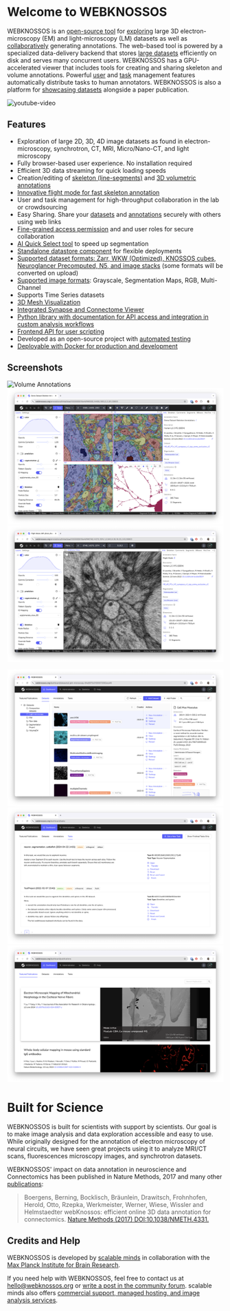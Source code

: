 # Welcome to WEBKNOSSOS

WEBKNOSSOS is an [open-source tool](https://github.com/scalableminds/webknossos) for [exploring](./ui/index.md) large 3D electron-microscopy (EM) and light-microscopy (LM) datasets as well as [collaboratively](./sharing/index.md) generating annotations.
The web-based tool is powered by a specialized data-delivery backend that stores [large datasets](./datasets/index.md) efficiently on disk and serves many concurrent users.
WEBKNOSSOS has a GPU-accelerated viewer that includes tools for creating and sharing skeleton and volume annotations.
Powerful [user](./users/index.md) and [task](./tasks_projects/index.md) management features automatically distribute tasks to human annotators.
WEBKNOSSOS is also a platform for [showcasing datasets](https://webknossos.org) alongside a paper publication.

![youtube-video](https://www.youtube.com/embed/36t4Rwx7Shg)


## Features

- Exploration of large 2D, 3D, 4D image datasets as found in electron-microscopy, synchrotron, CT, MRI, Micro/Nano-CT, and light microscopy
- Fully browser-based user experience. No installation required
- Efficient 3D data streaming for quick loading speeds
- Creation/editing of [skeleton (line-segments)](./skeleton_annotation/index.md) and [3D volumetric annotations](./volume_annotation/index.md)
- [Innovative flight mode for fast skeleton annotation](https://www.nature.com/articles/nmeth.4331)
- User and task management for high-throughput collaboration in the lab or crowdsourcing
- Easy Sharing. Share your [datasets](./sharing/dataset_sharing.md) and [annotations](./sharing/annotation_sharing.md) securely with others using web links
- [Fine-grained access permission](./users/access_rights.md) and and user roles for secure collaboration
- [AI Quick Select tool](./volume_annotation/tools.md#ai-quick-select) to speed up segmentation
- [Standalone datastore component](https://github.com/scalableminds/webknossos/tree/master/webknossos-datastore) for flexible deployments
- [Supported dataset formats: Zarr, WKW (Optimized), KNOSSOS cubes, Neuroglancer Precomputed, N5, and image stacks](./data/index.md) (some formats will be converted on upload)
- [Supported image formats](./data/index.md): Grayscale, Segmentation Maps, RGB, Multi-Channel
- Supports Time Series datasets
- [3D Mesh Visualization](./meshes/index.md)
- [Integrated Synapse and Connectome Viewer](./connectome_viewer.md)
- [Python library with documentation for API access and integration in custom analysis workflows](https://docs.webknossos.org/webknossos-py/)
- [Frontend API for user scripting](https://webknossos.org/assets/docs/frontend-api/index.html)
- Developed as an open-source project with [automated testing](https://circleci.com/gh/scalableminds/webknossos)
- [Deployable with Docker for production and development](https://hub.docker.com/r/scalableminds/webknossos/)

## Screenshots

![Volume Annotations](./images/screenshot_volume.png)
![Skeleton Annotations](./images/screenshot_skeletons.png)
![Flight Mode](./images/screenshot_flight_mode.png)

![Managing Datasets](./images/screenshot_DS_management.png)
![Working on Tasks](./images/screenshot_tasks.png)
![Showcasing Datasets](./images/screenshot_featured_publications.png)

# Built for Science

WEBKNOSSOS is built for scientists with support by scientists. Our goal is to make image analysis and data exploration accessible and easy to use.
While originally designed for the annotation of electron microscopy of neural circuits, we have seen great projects using it to analyze MRI/CT scans, fluorescences microscopy images, and synchrotron datasets.

WEBKNOSSOS' impact on data annotation in neuroscience and Connectomics has been published in Nature Methods, 2017 and many other [publications](./publications.md):

> Boergens, Berning, Bocklisch, Bräunlein, Drawitsch, Frohnhofen, Herold, Otto, Rzepka, Werkmeister, Werner, Wiese, Wissler and Helmstaedter
> webKnossos: efficient online 3D data annotation for connectomics.
> [Nature Methods (2017) DOI:10.1038/NMETH.4331.](https://www.nature.com/articles/nmeth.4331)

## Credits and Help

WEBKNOSSOS is developed by [scalable minds](https://scalableminds.com) in collaboration with the [Max Planck Institute for Brain Research](https://brain.mpg.de/connectomics).

If you need help with WEBKNOSSOS, feel free to contact us at [hello@webknossos.org](mailto:hello@webknossos.org) or [write a post in the community forum](https://forum.image.sc/tag/webknossos).
scalable minds also offers [commercial support, managed hosting, and image analysis services](https://webknossos.org/pricing).
